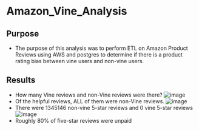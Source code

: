 # Amazon_Vine_Analysis

## Purpose
- The purpose of this analysis was to perform ETL on Amazon Product Reviews using AWS and postgres to determine if there is a product rating bias between vine users and non-vine users.

## Results
- How many Vine reviews and non-Vine reviews were there?
![image](https://user-images.githubusercontent.com/111463407/216200451-f197e6ba-d192-4cca-b825-e712950e65b4.png)
- Of the helpful reviews, ALL of them were non-Vine reviews.
![image](https://user-images.githubusercontent.com/111463407/216200621-1d785aab-52e7-4e0c-9b62-f53ff3167370.png)
- There were 1345146 non-vine 5-star reviews and 0 vine 5-star reviews
![image](https://user-images.githubusercontent.com/111463407/216201238-7f186492-8320-4db9-9a59-724cfbdfa8bc.png)
- Roughly 80% of five-star reviews were unpaid 
